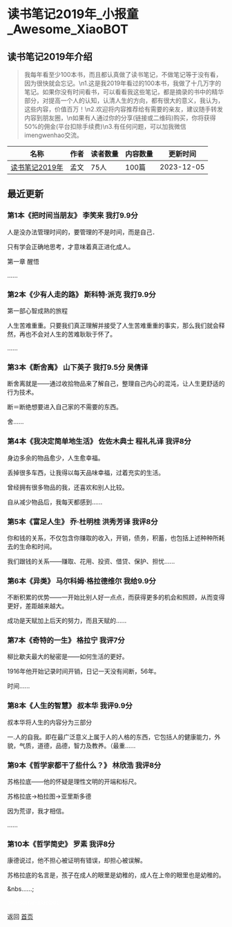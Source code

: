 # 读书笔记2019年_小报童_Awesome_XiaoBOT

## 读书笔记2019年介绍
> 我每年看至少100本书，而且都认真做了读书笔记，不做笔记等于没有看，因为很快就会忘记。\n1.这是我2019年看过的100本书，我做了十几万字的笔记。如果你没有时间看书，可以看看我这些笔记，都是摘录的书中的精华部分，对提高一个人的认知，认清人生的方向，都有很大的意义，我认为，这些内容，价值百万！\n2.欢迎将内容推荐给有需要的亲友，建议随手转发内容到朋友圈，\n如果有人通过你的分享(链接或二维码)购买，你将获得50%的佣金(平台扣除手续费)\n3.有任何问题，可以加我微信imengwenhao交流。  
  


|名称|作者|读者数量|内容数量|更新时间|
|---|---|---|---|---|
|[读书笔记2019年](https://xiaobot.net/p/wenhao?refer=9c3f1c95-a052-465a-9902-f6d75080262a)|孟文|75人|100篇|2023-12-05|

## 最近更新
### 第1本《把时间当朋友》 李笑来 我打9.9分

人是没办法管理时间的，要管理的不是时间，而是自己．

只有学会正确地思考，才意味着真正进化成人。



第一章 醒悟

......

### 第2本《少有人走的路》 斯科特·派克 我打9.9分

第一部心智成熟的旅程



人生苦难重重。只要我们真正理解并接受了人生苦难重重的事实，那么我们就会释然，再也不会对人生的苦难耿耿于怀了。

 ......

### 第3本《断舍离》 山下英子 我打9.5分 吴倩译

断舍离就是——通过收拾物品来了解自己，整理自己内心的混沌，让人生更舒适的行为技术。



断＝断绝想要进入自己家的不需要的东西。

舍......

### 第4本《我决定简单地生活》 佐佐木典士 程礼礼译 我评8分

身边多余的物品愈少，人生愈幸福。

丢掉很多车西，让我得以每天品味幸福，过着充实的生活。

曾经拥有很多物品的我，还喜欢和别人比较。

自从减少物品后，我每天都感到......

### 第5本《富足人生》 乔·杜明桂 洪秀芳译 我评8分

你和钱的关系，不仅包含你赚取的收入，开销，债务，积蓄，也包括上述种种所耗去的生命和时间。



我们跟钱的关系——赚取、花用、投资、借贷、保护、担忧......

### 第6本《异类》 马尔科姆·格拉德维尔 我给9.9分



不断积累的优势——一开始比别人好一点点，而获得更多的机会和照顾，从而变得更好，差距越来越大。



成功是天赋加上后天的努力，而且天赋的......

### 第7本《奇特的一生》 格拉宁 我评7分

柳比歇夫最大的秘密是——如何生活的更好。



1916年他开始记录时间开销，日记一天没有间断，56年。



时间......

### 第8本《人生的智慧》 叔本华 我评9.9分

叔本华将人生的内容分为三部分



一.人的自我。即在最广泛意义上属于人的人格的东西，它包括人的健康能力，外貌，气质，道德，品德，智力及教养。（最重......

### 第9本《哲学家都干了些什么？》 林欣浩 我评8分

苏格拉底——他的怀疑是理性文明的开端和标尺。



苏格拉底→柏拉图→亚里斯多德



因为荒谬，我才相信。

......

### 第10本《哲学简史》 罗素 我评8分

康德说过，他不担心被证明有错误，却担心被误解。



苏格拉底的名言是，孩子在成人的眼里是幼稚的，成人在上帝的眼里也是幼稚的。

&nbs......;


<a href="https://github.com/Reno9527/awesome-xiaobot" style="color: white; text-decoration: none;">awesome-xiaobot</a>

返回 [首页](../README.md)
